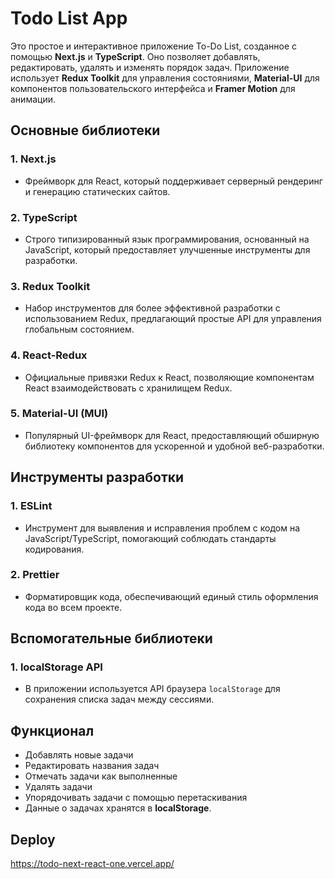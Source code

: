 # Todo List App

Это простое и интерактивное приложение To-Do List, созданное с помощью **Next.js** и **TypeScript**. Оно позволяет добавлять, редактировать, удалять и изменять порядок задач. Приложение использует **Redux Toolkit** для управления состояниями, **Material-UI** для компонентов пользовательского интерфейса и **Framer Motion** для анимации.

## Основные библиотеки

### 1. **Next.js**
   - Фреймворк для React, который поддерживает серверный рендеринг и генерацию статических сайтов.

### 2. **TypeScript**
   - Строго типизированный язык программирования, основанный на JavaScript, который предоставляет улучшенные инструменты для разработки.

### 3. **Redux Toolkit**
   - Набор инструментов для более эффективной разработки с использованием Redux, предлагающий простые API для управления глобальным состоянием.

### 4. **React-Redux**
   - Официальные привязки Redux к React, позволяющие компонентам React взаимодействовать с хранилищем Redux.

### 5. **Material-UI (MUI)**
   - Популярный UI-фреймворк для React, предоставляющий обширную библиотеку компонентов для ускоренной и удобной веб-разработки.

## Инструменты разработки

### 1. **ESLint**
   - Инструмент для выявления и исправления проблем с кодом на JavaScript/TypeScript, помогающий соблюдать стандарты кодирования.

### 2. **Prettier**
   - Форматировщик кода, обеспечивающий единый стиль оформления кода во всем проекте.

## Вспомогательные библиотеки

### 1. **localStorage API**
   - В приложении используется API браузера `localStorage` для сохранения списка задач между сессиями.


## Функционал

- Добавлять новые задачи 
- Редактировать названия задач 
- Отмечать задачи как выполненные 
- Удалять задачи 
- Упорядочивать задачи с помощью перетаскивания 
- Данные о задачах хранятся в **localStorage**.

## Deploy

https://todo-next-react-one.vercel.app/
